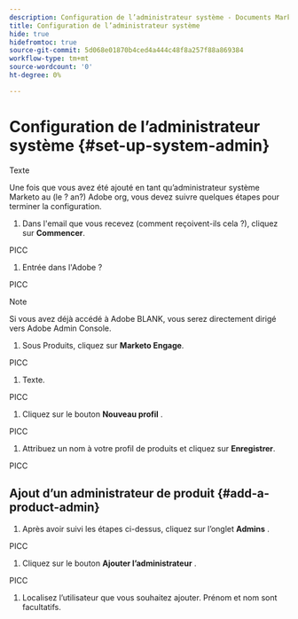 ```yaml
---
description: Configuration de l’administrateur système - Documents Marketo - Documentation du produit
title: Configuration de l’administrateur système
hide: true
hidefromtoc: true
source-git-commit: 5d068e01870b4ced4a444c48f8a257f88a869384
workflow-type: tm+mt
source-wordcount: '0'
ht-degree: 0%

---
```


# Configuration de l’administrateur système {#set-up-system-admin}

Texte

Une fois que vous avez été ajouté en tant qu’administrateur système Marketo au (le ? an?) Adobe org, vous devez suivre quelques étapes pour terminer la configuration.

1. Dans l&#39;email que vous recevez (comment reçoivent-ils cela ?), cliquez sur **Commencer**.

PICC

1. Entrée dans l&#39;Adobe ?

PICC

>[!NOTE]
>
>Si vous avez déjà accédé à Adobe BLANK, vous serez directement dirigé vers Adobe Admin Console.

1. Sous Produits, cliquez sur **Marketo Engage**.

PICC

1. Texte.

PICC

1. Cliquez sur le bouton **Nouveau profil** .

PICC

1. Attribuez un nom à votre profil de produits et cliquez sur **Enregistrer**.

PICC

## Ajout d’un administrateur de produit {#add-a-product-admin}

1. Après avoir suivi les étapes ci-dessus, cliquez sur l’onglet **Admins** .

PICC

1. Cliquez sur le bouton **Ajouter l’administrateur** .

PICC

1. Localisez l’utilisateur que vous souhaitez ajouter. Prénom et nom sont facultatifs.